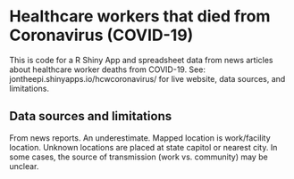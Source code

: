 # Healthcare workers that died from Coronavirus (COVID-19)
This is code for a R Shiny App and spreadsheet data from news articles about healthcare worker deaths from COVID-19.  See: jontheepi.shinyapps.io/hcwcoronavirus/ for live website, data sources, and limitations.

## Data sources and limitations
From news reports. An underestimate. Mapped location is work/facility location. Unknown locations are placed at state capitol or nearest city.  In some cases, the source of transmission (work vs. community) may be unclear.
